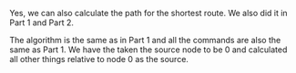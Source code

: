 Yes, we can also calculate the path for the shortest route. We also did it in Part 1 and Part 2.

The algorithm is the same as in Part 1 and all the commands are also the same as Part 1.
We have the taken the source node to be 0 and calculated all other things relative to node 0 as the source.


